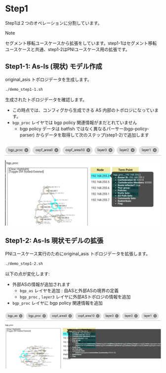 # Step1
Step1は２つのオペレーションに分割しています。

> [!NOTE]
> セグメント移転ユースケースから拡張をしています。step1-1はセグメント移転ユースケースと共通、step1-2はPNIユースケース用の拡張です。

## Step1-1: **As-Is (現状) モデル作成**

original_asis トポロジデータを生成します。

```bash
./demo_step1-1.sh
```

生成されたトポロジデータを確認します。

- この時点では、コンフィグから生成できる AS 内部のトポロジになっています。
- `bgp_proc` レイヤでは bgp policy 関連情報がまだとれていません
    - bgp policy データは batfish ではなく異なるパーサー(bgp-policy-parser) からデータを取得して次のステップ(step1-2)で追加します

![layers](fig/step11_layers.png)
![bgp_proc layer](fig/step11_bgp_proc.png)

## Step1-2: As-Is 現状モデルの拡張

PNIユースケース実行のためにoriginal_asis トポロジデータを拡張します。

```bash
./demo_step1-2.sh
```

以下の点が変化します:
- 外部ASの情報が追加されます
  - `bgp_as` レイヤを追加 : 自ASと外部ASの境界の定義
  - `bgp_proc` , `layer3` レイヤに外部ASトポロジの情報を追加
- `bgp_proc` レイヤに bgp policy 関連情報を追加

![layers](fig/step12_layers.png)
![bgp_proc layer](fig/step12_bgp_proc.png)
